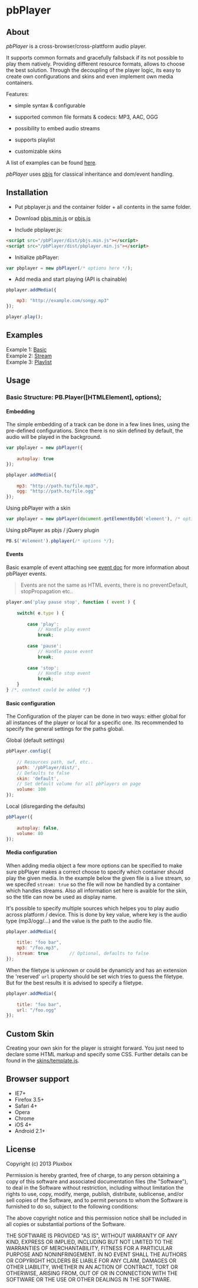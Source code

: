 pbPlayer
========

About
-----

*pbPlayer* is a cross-browser/cross-plattform audio player.

It supports common formats and gracefully fallsback if its not possible to play them natively. Providing different resource formats, allows to choose the best solution. Through the decoupling of the player logic, its easy to create own configurations and skins and even implement own media containers.

Features:

- simple syntax & configurable

- supported common file formats & codecs: MP3, AAC, OGG

- possibility to embed audio streams

- supports playlist

- customizable skins

A list of examples can be found [here](#examples).

*pbPlayer* uses [pbjs](https://github.com/Saartje87/pbjs-0.6) for classical inheritance and dom/event handling.

Installation
------------

* Put pbplayer.js and the container folder + all contents in the same folder.

* Download [pbjs.min.js](https://raw.github.com/Saartje87/pbjs-0.6/master/dist/pbjs.min.js) or [pbjs.js](https://raw.github.com/Saartje87/pbjs-0.6/master/dist/pbjs.js)

* Include pbplayer.js:


```html
<script src="/pbPlayer/dist/pbjs.min.js"></script>
<script src="/pbPlayer/dist/pbplayer.min.js"></script>
```

* Initialize pbPlayer:

```js
var pbplayer = new pbPlayer(/* options here */);
```

* Add media and start playing (API is chainable)

```js
pbplayer.addMedia({

	mp3: "http://example.com/songy.mp3"
});

player.play();
```

Examples
--------

Example 1: [Basic](/example/basic.html)    
Example 2: [Stream](/example/stream.html)    
Example 3: [Playlist](/example/playlist.html)

Usage
-----

### Basic Structure: PB.Player([HTMLElement], options);

#### Embedding

The simple embedding of a track can be done in a few lines lines, using the pre-defined configurations.
Since there is no skin defined by default, the audio will be played in the background.

```js
var pbplayer = new pbPlayer({
	
	autoplay: true
});

pbplayer.addMedia({
	
	mp3: "http://path.to/file.mp3",
	ogg: "http://path.to/file.ogg"
});
```

Using pbPlayer with a skin

```js
var pbplayer = new pbPlayer(document.getElementById('element'), /* options */);
```

Using pbPlayer as pbjs / jQuery plugin

```js
PB.$('#element').pbplayer(/* options */);
```

#### Events

Basic example of event attaching see [event doc](...) for more information about pbPlayer events.

> Events are not the same as HTML events, there is no preventDefault, stopPropagation etc..

```js
player.on('play pause stop', function ( event ) {
	
	switch( e.type ) {
		
		case 'play':
			// Handle play event
			break;
			
		case 'pause':
			// Handle pause event
			break;
			
		case 'stop':
			// Handle stop event
			break;
	}
} /*, context could be added */)
```

#### Basic configuration

The Configuration of the player can be done in two ways: either global for all instances of the player or local for a specific one.
Its recommended to specify the general settings for the paths global.

Global (default settings)
```js
pbPlayer.config({
	
	// Resources path, swf, etc..
    path: '/pbPlayer/dist/',
    // Defaults to false
    skin: 'default',
    // Set default volume for all pbPlayers on page
    volume: 100
});
```

Local (disregarding the defaults)
```js
pbPlayer({
	
	autoplay: false,
	volume: 80
});
```

#### Media configuration

When adding media object a few more options can be specified to make sure pbPlayer makes a correct choose to specify which container should play the given media. In the example below the given file is a live stream, so we specifed `stream: true` so the file will now be handled by a container which handles streams. Also all information set here is avaible for the skin, so the title can now be used as display name.

It's possible to specify multiple sources which helpes you to play audio across platform / device. This is done by key value, where key is the audio type (mp3/ogg/...) and the value is the path to the audio file.

```js
pbplayer.addMedia({
	
	title: "foo bar",
	mp3: "/foo.mp3",
	stream: true		// Optional, defaults to false
});
```

When the filetype is unknown or could be dynamicly and has an extension the 'reserved' `url` property should be set wich tries to guess the filetype. But for the best results it is advised to specify a filetype.  

```js
pbplayer.addMedia({
	
	title: "foo bar",
	url: "/foo.ogg"
});
```

Custom Skin
-----------

Creating your own skin for the player is straight forward. You just need to declare some HTML markup and specify some CSS. Further details can be found in the [skins/template.js](...).


Browser support
-------------

- IE7+
- Firefox 3.5+
- Safari 4+
- Opera
- Chrome
- iOS 4+
- Android 2.1+


License
-------
 Copyright (c) 2013 Pluxbox

 Permission is hereby granted, free of charge, to any person
 obtaining a copy of this software and associated documentation
 files (the "Software"), to deal in the Software without
 restriction, including without limitation the rights to use,
 copy, modify, merge, publish, distribute, sublicense, and/or sell
 copies of the Software, and to permit persons to whom the
 Software is furnished to do so, subject to the following
 conditions:

 The above copyright notice and this permission notice shall be
 included in all copies or substantial portions of the Software.

 THE SOFTWARE IS PROVIDED "AS IS", WITHOUT WARRANTY OF ANY KIND,
 EXPRESS OR IMPLIED, INCLUDING BUT NOT LIMITED TO THE WARRANTIES
 OF MERCHANTABILITY, FITNESS FOR A PARTICULAR PURPOSE AND
 NONINFRINGEMENT. IN NO EVENT SHALL THE AUTHORS OR COPYRIGHT
 HOLDERS BE LIABLE FOR ANY CLAIM, DAMAGES OR OTHER LIABILITY,
 WHETHER IN AN ACTION OF CONTRACT, TORT OR OTHERWISE, ARISING
 FROM, OUT OF OR IN CONNECTION WITH THE SOFTWARE OR THE USE OR
 OTHER DEALINGS IN THE SOFTWARE.